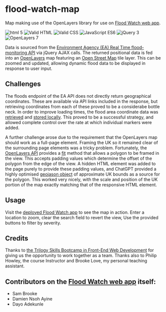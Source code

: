 # flood-watch-map
Map making use of the OpenLayers library for use on [Flood Watch web app](https://github.com/Sam010000101/flood-watch). 

![html 5](https://img.shields.io/badge/html-5-blue)
![Valid HTML](https://img.shields.io/badge/valid-HTML-green)
![Valid CSS](https://img.shields.io/badge/valid-CSS-green)
![JavaScript ES6](https://img.shields.io/badge/javascript-ES6-yellow)
![jQuery 3](https://img.shields.io/badge/jQuery-4-yellow)
![OpenLayers 7](https://img.shields.io/badge/OpenLayers-7-yellow)

Data is sourced from the [Environment Agency (EA) Real Time flood-monitoring API](https://environment.data.gov.uk/flood-monitoring/doc/reference) via jQuery AJAX calls. The returned positional data is fed into an [OpenLayers](https://openlayers.org/) map featuring an [Open Street Map](https://www.openstreetmap.org/) tile layer. This can be zoomed and updated, allowing dynamic flood data to be displayed in response to user input.

## Challenges
The floods endpoint of the EA API does not directly return geographical coordinates. These are available via API links included in the response, but retrieving coordinates from each of these proved to be a considerabe bottle neck. In order to improve loading times, the flood area coordinate data was [retrieved](https://github.com/paulashby/flood-watch-map/blob/main/flood-map/flood-areas.js) and [stored locally](https://github.com/paulashby/flood-watch-map/blob/main/flood-map/data/flood-areas.js). This proved to be a successful strategy, and allowed complete control over the rate at which individual markers were added.

A further challenge arose due to the requirement that the OpenLayers map should work as a full-page element. Framing the UK so it remained clear of the surrounding page elements was a tricky problem. Fortunately, the [OpenLayers API](https://openlayers.org/en/latest/apidoc/) provides a [fit](https://openlayers.org/en/latest/apidoc/module-ol_View-View.html#fit) method that allows a polygon to be framed in the view. This accepts padding values which determine the offset of the polygon from the edge of the view. A hidden HTML element was added to the page purely to provide these padding values, and ChatGPT provided a highly optimised [geojason object](https://github.com/paulashby/flood-watch-map/blob/main/flood-map/data/geojson/uk.geojson) of approximate UK bounds as a source for the polygon. This worked very nicely, with the scale and position of the UK portion of the map exactly matching that of the responsive HTML element. 

## Usage
Visit the [deployed Flood Watch app](https://sam010000101.github.io/flood-watch/) to see the map in action. Enter a location to zoom, clear the search field to revert the view, Use the provided buttons to filter by severity.

## Credits
Thanks to [the Trilogy Skills Bootcamp in Front-End Web Development](https://skillsforlife.edx.org/coding/frontend/landing/?s=Google-Unbranded&pkw=web%20design%20training&pcrid=624628533241&pmt=p&utm_source=google&utm_medium=cpc&utm_campaign=GGL%7CSKILLS-FOR-LIFE%7CSEM%7CCODING%7C-%7COFL%7CTIER-1%7CALL%7CNBD-G%7CBMM%7CPrimary%7CSubject-Matter&utm_term=web%20design%20training&s=google&k=web%20design%20training&utm_adgroupid=140443158663&utm_locationphysicalms=1006886&utm_matchtype=p&utm_network=g&utm_device=c&utm_content=624628533241&utm_placement=&gclid=Cj0KCQjwqc6aBhC4ARIsAN06NmMdwBRSe3BLeaChkukN5Bbqb18220k1ku9TB2o9tzsX0xYUc-dlRWgaAuyvEALw_wcB&gclsrc=aw.ds) for giving us the opportunity to work together as a team. Thanks also to Philip Howley, the course Instructor and Brooke Love, my personal teaching assistant.

## Contributors on the [Flood Watch web app](https://github.com/Sam010000101/flood-watch) itself:
* Sam Brooke
* Damien Nsoh Ayine
* Dayo Adekunle
